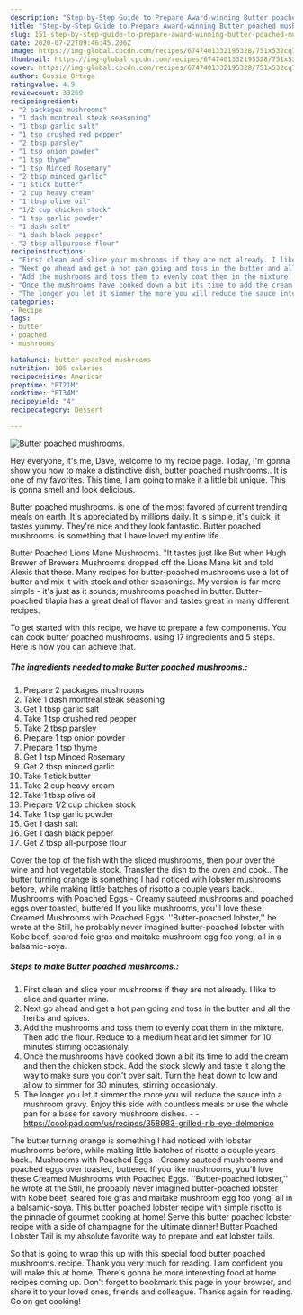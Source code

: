```yaml
---
description: "Step-by-Step Guide to Prepare Award-winning Butter poached mushrooms."
title: "Step-by-Step Guide to Prepare Award-winning Butter poached mushrooms."
slug: 151-step-by-step-guide-to-prepare-award-winning-butter-poached-mushrooms
date: 2020-07-22T09:46:45.206Z
image: https://img-global.cpcdn.com/recipes/6747401332195328/751x532cq70/butter-poached-mushrooms-recipe-main-photo.jpg
thumbnail: https://img-global.cpcdn.com/recipes/6747401332195328/751x532cq70/butter-poached-mushrooms-recipe-main-photo.jpg
cover: https://img-global.cpcdn.com/recipes/6747401332195328/751x532cq70/butter-poached-mushrooms-recipe-main-photo.jpg
author: Gussie Ortega
ratingvalue: 4.9
reviewcount: 33269
recipeingredient:
- "2 packages mushrooms"
- "1 dash montreal steak seasoning"
- "1 tbsp garlic salt"
- "1 tsp crushed red pepper"
- "2 tbsp parsley"
- "1 tsp onion powder"
- "1 tsp thyme"
- "1 tsp Minced Rosemary"
- "2 tbsp minced garlic"
- "1 stick butter"
- "2 cup heavy cream"
- "1 tbsp olive oil"
- "1/2 cup chicken stock"
- "1 tsp garlic powder"
- "1 dash salt"
- "1 dash black pepper"
- "2 tbsp allpurpose flour"
recipeinstructions:
- "First clean and slice your mushrooms if they are not already. I like to slice and quarter mine."
- "Next go ahead and get a hot pan going and toss in the butter and all the herbs and spices."
- "Add the mushrooms and toss them to evenly coat them in the mixture. Then add the flour. Reduce to a medium heat and let simmer for 10 minutes stirring occasionaly."
- "Once the mushrooms have cooked down a bit its time to add the cream and then the chicken stock. Add the stock slowly and taste it along the way to make sure you don&#39;t over salt. Turn the heat down to low and allow to simmer for 30 minutes, stirring occasionaly."
- "The longer you let it simmer the more you will reduce the sauce into a mushroom gravy. Enjoy this side with countless meals or use the whole pan for a base for savory mushroom dishes.  https://cookpad.com/us/recipes/358983-grilled-rib-eye-delmonico"
categories:
- Recipe
tags:
- butter
- poached
- mushrooms

katakunci: butter poached mushrooms 
nutrition: 105 calories
recipecuisine: American
preptime: "PT21M"
cooktime: "PT34M"
recipeyield: "4"
recipecategory: Dessert

---
```



![Butter poached mushrooms.](https://img-global.cpcdn.com/recipes/6747401332195328/751x532cq70/butter-poached-mushrooms-recipe-main-photo.jpg)

Hey everyone, it's me, Dave, welcome to my recipe page. Today, I'm gonna show you how to make a distinctive dish, butter poached mushrooms.. It is one of my favorites. This time, I am going to make it a little bit unique. This is gonna smell and look delicious.

Butter poached mushrooms. is one of the most favored of current trending meals on earth. It's appreciated by millions daily. It is simple, it's quick, it tastes yummy. They're nice and they look fantastic. Butter poached mushrooms. is something that I have loved my entire life.

Butter Poached Lions Mane Mushrooms. &#34;It tastes just like But when Hugh Brewer of Brewers Mushrooms dropped off the Lions Mane kit and told Alexis that these. Many recipes for butter-poached mushrooms use a lot of butter and mix it with stock and other seasonings. My version is far more simple - it&#39;s just as it sounds; mushrooms poached in butter. Butter-poached tilapia has a great deal of flavor and tastes great in many different recipes.


To get started with this recipe, we have to prepare a few components. You can cook butter poached mushrooms. using 17 ingredients and 5 steps. Here is how you can achieve that.

<!--inarticleads1-->

##### The ingredients needed to make Butter poached mushrooms.:

1. Prepare 2 packages mushrooms
1. Take 1 dash montreal steak seasoning
1. Get 1 tbsp garlic salt
1. Take 1 tsp crushed red pepper
1. Take 2 tbsp parsley
1. Prepare 1 tsp onion powder
1. Prepare 1 tsp thyme
1. Get 1 tsp Minced Rosemary
1. Get 2 tbsp minced garlic
1. Take 1 stick butter
1. Take 2 cup heavy cream
1. Take 1 tbsp olive oil
1. Prepare 1/2 cup chicken stock
1. Take 1 tsp garlic powder
1. Get 1 dash salt
1. Get 1 dash black pepper
1. Get 2 tbsp all-purpose flour


Cover the top of the fish with the sliced mushrooms, then pour over the wine and hot vegetable stock. Transfer the dish to the oven and cook.. The butter turning orange is something I had noticed with lobster mushrooms before, while making little batches of risotto a couple years back.. Mushrooms with Poached Eggs - Creamy sauteed mushrooms and poached eggs over toasted, buttered If you like mushrooms, you&#39;ll love these Creamed Mushrooms with Poached Eggs. &#39;&#39;Butter-poached lobster,&#39;&#39; he wrote at the Still, he probably never imagined butter-poached lobster with Kobe beef, seared foie gras and maitake mushroom egg foo yong, all in a balsamic-soya. 

<!--inarticleads2-->

##### Steps to make Butter poached mushrooms.:

1. First clean and slice your mushrooms if they are not already. I like to slice and quarter mine.
1. Next go ahead and get a hot pan going and toss in the butter and all the herbs and spices.
1. Add the mushrooms and toss them to evenly coat them in the mixture. Then add the flour. Reduce to a medium heat and let simmer for 10 minutes stirring occasionaly.
1. Once the mushrooms have cooked down a bit its time to add the cream and then the chicken stock. Add the stock slowly and taste it along the way to make sure you don&#39;t over salt. Turn the heat down to low and allow to simmer for 30 minutes, stirring occasionaly.
1. The longer you let it simmer the more you will reduce the sauce into a mushroom gravy. Enjoy this side with countless meals or use the whole pan for a base for savory mushroom dishes. -  - https://cookpad.com/us/recipes/358983-grilled-rib-eye-delmonico


The butter turning orange is something I had noticed with lobster mushrooms before, while making little batches of risotto a couple years back.. Mushrooms with Poached Eggs - Creamy sauteed mushrooms and poached eggs over toasted, buttered If you like mushrooms, you&#39;ll love these Creamed Mushrooms with Poached Eggs. &#39;&#39;Butter-poached lobster,&#39;&#39; he wrote at the Still, he probably never imagined butter-poached lobster with Kobe beef, seared foie gras and maitake mushroom egg foo yong, all in a balsamic-soya. This butter poached lobster recipe with simple risotto is the pinnacle of gourmet cooking at home! Serve this butter poached lobster recipe with a side of champagne for the ultimate dinner! Butter Poached Lobster Tail is my absolute favorite way to prepare and eat lobster tails. 

So that is going to wrap this up with this special food butter poached mushrooms. recipe. Thank you very much for reading. I am confident you will make this at home. There's gonna be more interesting food at home recipes coming up. Don't forget to bookmark this page in your browser, and share it to your loved ones, friends and colleague. Thanks again for reading. Go on get cooking!

